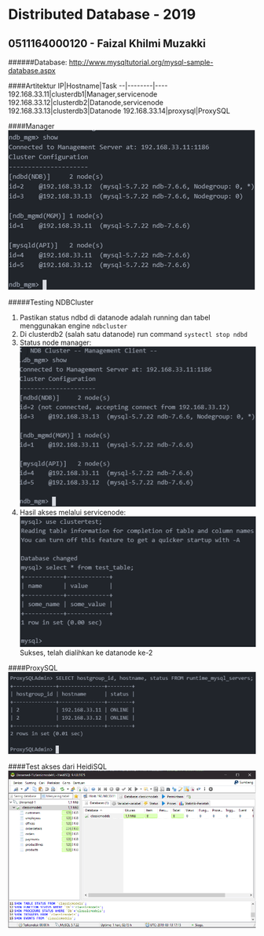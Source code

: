 # Distributed Database - 2019
## 0511164000120 - Faizal Khilmi Muzakki

######Database: http://www.mysqltutorial.org/mysql-sample-database.aspx

####Artitektur
IP|Hostname|Task
--|--------|----
192.168.33.11|clusterdb1|Manager,servicenode
192.168.33.12|clusterdb2|Datanode,servicenode
192.168.33.13|clusterdb3|Datanode
192.168.33.14|proxysql|ProxySQL

####Manager
![Manager](ss/manager.png)

#####Testing NDBCluster
1. Pastikan status ndbd di datanode adalah running dan tabel menggunakan engine `ndbcluster`
2. Di clusterdb2 (salah satu datanode) run command `systectl stop ndbd`
3. Status node manager:
    ![image](ss/manager2.png)
4. Hasil akses melalui servicenode:
    ![image](ss/servicenode-access.png)
    Sukses, telah dialihkan ke datanode ke-2

####ProxySQL
![ProxySQL](ss/proxysql.png)

####Test akses dari HeidiSQL
![HeidiSQL](ss/heidisql.png)
